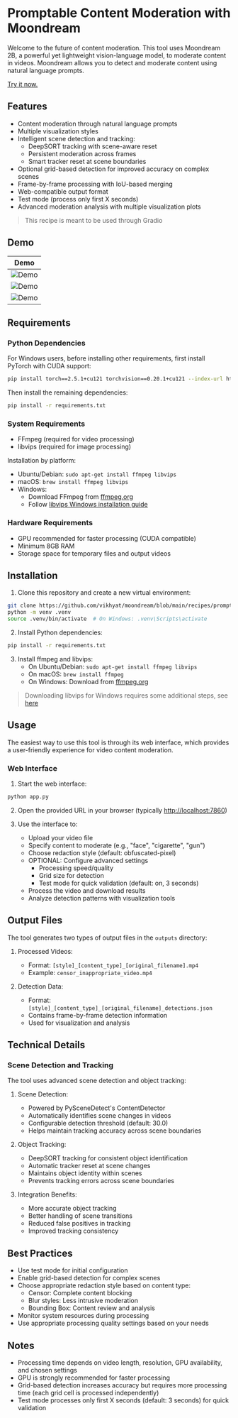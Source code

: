 # Promptable Content Moderation with Moondream

Welcome to the future of content moderation. This tool uses Moondream 2B, a powerful yet lightweight vision-language model, to moderate content in videos. Moondream allows you to detect and moderate content using natural language prompts.

[Try it now.](https://huggingface.co/spaces/moondream/content-moderation)

## Features

- Content moderation through natural language prompts
- Multiple visualization styles
- Intelligent scene detection and tracking:
  - DeepSORT tracking with scene-aware reset
  - Persistent moderation across frames
  - Smart tracker reset at scene boundaries
- Optional grid-based detection for improved accuracy on complex scenes
- Frame-by-frame processing with IoU-based merging
- Web-compatible output format
- Test mode (process only first X seconds)
- Advanced moderation analysis with multiple visualization plots

> This recipe is meant to be used through Gradio

## Demo

| Demo |
|------|
| ![Demo](./examples/clip-cig.gif)     |
| ![Demo](./examples/clip-gu.gif)      |
| ![Demo](./examples/clip-conflag.gif) |

## Requirements

### Python Dependencies

For Windows users, before installing other requirements, first install PyTorch with CUDA support:

```bash
pip install torch==2.5.1+cu121 torchvision==0.20.1+cu121 --index-url https://download.pytorch.org/whl/cu121
```

Then install the remaining dependencies:

```bash
pip install -r requirements.txt
```

### System Requirements

- FFmpeg (required for video processing)
- libvips (required for image processing)

Installation by platform:

- Ubuntu/Debian: `sudo apt-get install ffmpeg libvips`
- macOS: `brew install ffmpeg libvips`
- Windows:
  - Download FFmpeg from [ffmpeg.org](https://ffmpeg.org/download.html)
  - Follow [libvips Windows installation guide](https://docs.moondream.ai/quick-start)

### Hardware Requirements

- GPU recommended for faster processing (CUDA compatible)
- Minimum 8GB RAM
- Storage space for temporary files and output videos

## Installation

1. Clone this repository and create a new virtual environment:

```bash
git clone https://github.com/vikhyat/moondream/blob/main/recipes/promptable-video-redaction
python -m venv .venv
source .venv/bin/activate  # On Windows: .venv\Scripts\activate
```

2. Install Python dependencies:

```bash
pip install -r requirements.txt
```

3. Install ffmpeg and libvips:
   - On Ubuntu/Debian: `sudo apt-get install ffmpeg libvips`
   - On macOS: `brew install ffmpeg`
   - On Windows: Download from [ffmpeg.org](https://ffmpeg.org/download.html)

> Downloading libvips for Windows requires some additional steps, see [here](https://docs.moondream.ai/quick-start)

## Usage

The easiest way to use this tool is through its web interface, which provides a user-friendly experience for video content moderation.

### Web Interface

1. Start the web interface:

```bash
python app.py
```

2. Open the provided URL in your browser (typically <http://localhost:7860>)

3. Use the interface to:
   - Upload your video file
   - Specify content to moderate (e.g., "face", "cigarette", "gun")
   - Choose redaction style (default: obfuscated-pixel)
   - OPTIONAL: Configure advanced settings
     - Processing speed/quality
     - Grid size for detection
     - Test mode for quick validation (default: on, 3 seconds)
   - Process the video and download results
   - Analyze detection patterns with visualization tools

## Output Files

The tool generates two types of output files in the `outputs` directory:

1. Processed Videos:
   - Format: `[style]_[content_type]_[original_filename].mp4`
   - Example: `censor_inappropriate_video.mp4`

2. Detection Data:
   - Format: `[style]_[content_type]_[original_filename]_detections.json`
   - Contains frame-by-frame detection information
   - Used for visualization and analysis

## Technical Details

### Scene Detection and Tracking

The tool uses advanced scene detection and object tracking:

1. Scene Detection:
   - Powered by PySceneDetect's ContentDetector
   - Automatically identifies scene changes in videos
   - Configurable detection threshold (default: 30.0)
   - Helps maintain tracking accuracy across scene boundaries

2. Object Tracking:
   - DeepSORT tracking for consistent object identification
   - Automatic tracker reset at scene changes
   - Maintains object identity within scenes
   - Prevents tracking errors across scene boundaries

3. Integration Benefits:
   - More accurate object tracking
   - Better handling of scene transitions
   - Reduced false positives in tracking
   - Improved tracking consistency

## Best Practices

- Use test mode for initial configuration
- Enable grid-based detection for complex scenes
- Choose appropriate redaction style based on content type:
  - Censor: Complete content blocking
  - Blur styles: Less intrusive moderation
  - Bounding Box: Content review and analysis
- Monitor system resources during processing
- Use appropriate processing quality settings based on your needs

## Notes

- Processing time depends on video length, resolution, GPU availability, and chosen settings
- GPU is strongly recommended for faster processing
- Grid-based detection increases accuracy but requires more processing time (each grid cell is processed independently)
- Test mode processes only first X seconds (default: 3 seconds) for quick validation

